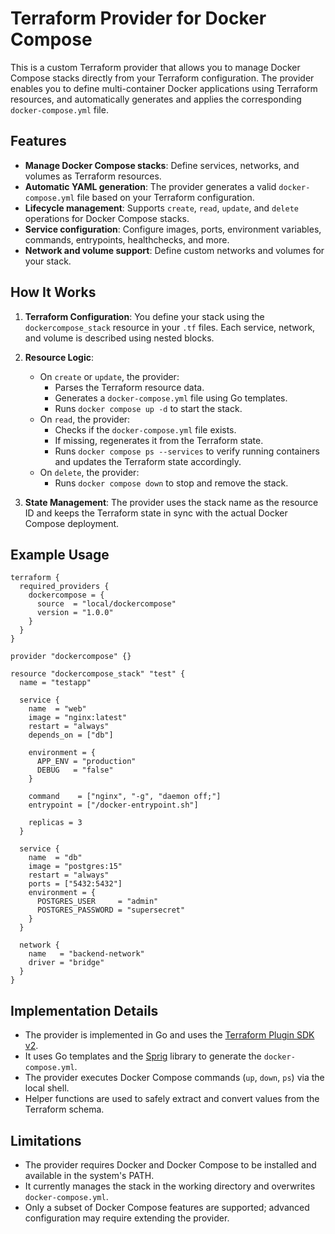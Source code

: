 # Terraform Provider for Docker Compose

This is a custom Terraform provider that allows you to manage Docker Compose stacks directly from your Terraform configuration. The provider enables you to define multi-container Docker applications using Terraform resources, and automatically generates and applies the corresponding `docker-compose.yml` file.

## Features

- **Manage Docker Compose stacks**: Define services, networks, and volumes as Terraform resources.
- **Automatic YAML generation**: The provider generates a valid `docker-compose.yml` file based on your Terraform configuration.
- **Lifecycle management**: Supports `create`, `read`, `update`, and `delete` operations for Docker Compose stacks.
- **Service configuration**: Configure images, ports, environment variables, commands, entrypoints, healthchecks, and more.
- **Network and volume support**: Define custom networks and volumes for your stack.

## How It Works

1. **Terraform Configuration**: You define your stack using the `dockercompose_stack` resource in your `.tf` files. Each service, network, and volume is described using nested blocks.

2. **Resource Logic**:
   - On `create` or `update`, the provider:
     - Parses the Terraform resource data.
     - Generates a `docker-compose.yml` file using Go templates.
     - Runs `docker compose up -d` to start the stack.
   - On `read`, the provider:
     - Checks if the `docker-compose.yml` file exists.
     - If missing, regenerates it from the Terraform state.
     - Runs `docker compose ps --services` to verify running containers and updates the Terraform state accordingly.
   - On `delete`, the provider:
     - Runs `docker compose down` to stop and remove the stack.

3. **State Management**: The provider uses the stack name as the resource ID and keeps the Terraform state in sync with the actual Docker Compose deployment.

## Example Usage

```hcl
terraform {
  required_providers {
    dockercompose = {
      source  = "local/dockercompose"
      version = "1.0.0"
    }
  }
}

provider "dockercompose" {}

resource "dockercompose_stack" "test" {
  name = "testapp"

  service {
    name  = "web"
    image = "nginx:latest"
    restart = "always"
    depends_on = ["db"]

    environment = {
      APP_ENV = "production"
      DEBUG   = "false"
    }

    command    = ["nginx", "-g", "daemon off;"]
    entrypoint = ["/docker-entrypoint.sh"]

    replicas = 3
  }

  service {
    name  = "db"
    image = "postgres:15"
    restart = "always"
    ports = ["5432:5432"]
    environment = {
      POSTGRES_USER     = "admin"
      POSTGRES_PASSWORD = "supersecret"
    }
  }

  network {
    name   = "backend-network"
    driver = "bridge"
  }
}
```

## Implementation Details

- The provider is implemented in Go and uses the [Terraform Plugin SDK v2](https://github.com/hashicorp/terraform-plugin-sdk).
- It uses Go templates and the [Sprig](https://github.com/Masterminds/sprig) library to generate the `docker-compose.yml`.
- The provider executes Docker Compose commands (`up`, `down`, `ps`) via the local shell.
- Helper functions are used to safely extract and convert values from the Terraform schema.

## Limitations

- The provider requires Docker and Docker Compose to be installed and available in the system's PATH.
- It currently manages the stack in the working directory and overwrites `docker-compose.yml`.
- Only a subset of Docker Compose features are supported; advanced configuration may require extending the provider.

